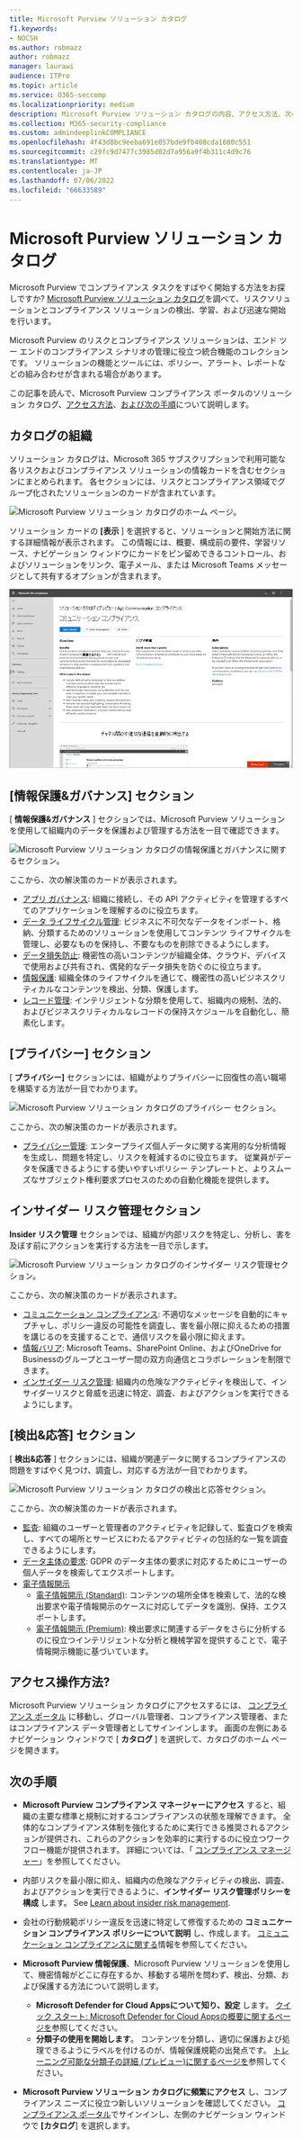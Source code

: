 ```yaml
---
title: Microsoft Purview ソリューション カタログ
f1.keywords:
- NOCSH
ms.author: robmazz
author: robmazz
manager: laurawi
audience: ITPro
ms.topic: article
ms.service: O365-seccomp
ms.localizationpriority: medium
description: Microsoft Purview ソリューション カタログの内容、アクセス方法、次の手順などについて説明します。
ms.collection: M365-security-compliance
ms.custom: admindeeplinkCOMPLIANCE
ms.openlocfilehash: 4f43d8bc9eeba691e857bde9fb408cda1680c551
ms.sourcegitcommit: c29fc9d7477c3985d02d7a956a9f4b311c4d9c76
ms.translationtype: MT
ms.contentlocale: ja-JP
ms.lasthandoff: 07/06/2022
ms.locfileid: "66633589"
---
```

# <a name="microsoft-purview-solution-catalog"></a>Microsoft Purview ソリューション カタログ

Microsoft Purview でコンプライアンス タスクをすばやく開始する方法をお探しですか? [Microsoft Purview ソリューション カタログ](https://compliance.microsoft.com/solutioncatalog)を調べて、リスクソリューションとコンプライアンス ソリューションの検出、学習、および迅速な開始を行います。

Microsoft Purview のリスクとコンプライアンス ソリューションは、エンド ツー エンドのコンプライアンス シナリオの管理に役立つ統合機能のコレクションです。 ソリューションの機能とツールには、ポリシー、アラート、レポートなどの組み合わせが含まれる場合があります。

この記事を読んで、Microsoft Purview コンプライアンス ポータルのソリューション カタログ、[アクセス方法](#how-do-i-access)、[および次の手順](#next-steps)について説明します。

## <a name="catalog-organization"></a>カタログの組織

ソリューション カタログは、Microsoft 365 サブスクリプションで利用可能な各リスクおよびコンプライアンス ソリューションの情報カードを含むセクションにまとめられます。 各セクションには、リスクとコンプライアンス領域でグループ化されたソリューションのカードが含まれています。

![Microsoft Purview ソリューション カタログのホーム ページ。](../media/m365-solution-catalog-home.png)

ソリューション カードの **[表示** ] を選択すると、ソリューションと開始方法に関する詳細情報が表示されます。 この情報には、概要、構成前の要件、学習リソース、ナビゲーション ウィンドウにカードをピン留めできるコントロール、およびソリューションをリンク、電子メール、または Microsoft Teams メッセージとして共有するオプションが含まれます。

![通信コンプライアンス ソリューション。](../media/m365-solution-catalog-communication-compliance.png)

## <a name="information-protection--governance-section"></a>[情報保護&ガバナンス] セクション

[ **情報保護&ガバナンス** ] セクションでは、Microsoft Purview ソリューションを使用して組織内のデータを保護および管理する方法を一目で確認できます。

![Microsoft Purview ソリューション カタログの情報保護とガバナンスに関するセクション。](../media/m365-solution-catalog-information-protection-governance.png)

ここから、次の解決策のカードが表示されます。

- [アプリ ガバナンス](/defender-cloud-apps/app-governance-manage-app-governance): 組織に接続し、その API アクティビティを管理するすべてのアプリケーションを理解するのに役立ちます。
- [データ ライフサイクル管理](/microsoft-365/compliance/manage-data-governance): ビジネスに不可欠なデータをインポート、格納、分類するためのソリューションを使用してコンテンツ ライフサイクルを管理し、必要なものを保持し、不要なものを削除できるようにします。
- [データ損失防止](/microsoft-365/compliance/dlp-learn-about-dlp): 機密性の高いコンテンツが組織全体、クラウド、デバイスで使用および共有され、偶発的なデータ損失を防ぐのに役立ちます。
- [情報保護](/microsoft-365/compliance/information-protection): 組織全体のライフサイクルを通じて、機密性の高いビジネスクリティカルなコンテンツを検出、分類、保護します。
- [レコード管理](/microsoft-365/compliance/records-management): インテリジェントな分類を使用して、組織内の規制、法的、およびビジネスクリティカルなレコードの保持スケジュールを自動化し、簡素化します。

## <a name="privacy-section"></a>[プライバシー] セクション

[ **プライバシー]** セクションには、組織がよりプライバシーに回復性の高い職場を構築する方法が一目でわかります。

![Microsoft Purview ソリューション カタログのプライバシー セクション。](../media/m365-solution-catalog-privacy.png)

ここから、次の解決策のカードが表示されます。

- [プライバシー管理](/privacy/priva/priva-overview): エンタープライズ個人データに関する実用的な分析情報を生成し、問題を特定し、リスクを軽減するのに役立ちます。 従業員がデータを保護できるようにする使いやすいポリシー テンプレートと、よりスムーズなサブジェクト権利要求プロセスのための自動化機能を提供します。

## <a name="insider-risk-management-section"></a>インサイダー リスク管理セクション

**Insider リスク管理** セクションでは、組織が内部リスクを特定し、分析し、害を及ぼす前にアクションを実行する方法を一目で示します。

![Microsoft Purview ソリューション カタログのインサイダー リスク管理セクション。](../media/m365-solution-catalog-insider-risk-management.png)

ここから、次の解決策のカードが表示されます。

- [コミュニケーション コンプライアンス](/microsoft-365/compliance/communication-compliance): 不適切なメッセージを自動的にキャプチャし、ポリシー違反の可能性を調査し、害を最小限に抑えるための措置を講じるのを支援することで、通信リスクを最小限に抑えます。
- [情報バリア](/microsoft-365/compliance/information-barriers): Microsoft Teams、SharePoint Online、およびOneDrive for Businessのグループとユーザー間の双方向通信とコラボレーションを制限できます。
- [インサイダー リスク管理](/microsoft-365/compliance/insider-risk-management): 組織内の危険なアクティビティを検出して、インサイダーリスクと脅威を迅速に特定、調査、およびアクションを実行できるようにします。

## <a name="discovery--response-section"></a>[検出&応答] セクション

[ **検出&応答** ] セクションには、組織が関連データに関するコンプライアンスの問題をすばやく見つけ、調査し、対応する方法が一目でわかります。

![Microsoft Purview ソリューション カタログの検出と応答セクション。](../media/m365-solution-catalog-discovery-response.png)

ここから、次の解決策のカードが表示されます。

- [監査](/microsoft-365/compliance/search-the-audit-log-in-security-and-compliance): 組織のユーザーと管理者のアクティビティを記録して、監査ログを検索し、すべての場所とサービスにわたるアクティビティの包括的な一覧を調査できるようにします。
- [データ主体の要求](/compliance/regulatory/gdpr-manage-gdpr-data-subject-requests-with-the-dsr-case-tool): GDPR のデータ主体の要求に対応するためにユーザーの個人データを検索してエクスポートします。
- [電子情報開示](/microsoft-365/compliance/manage-legal-investigations)
    - [電子情報開示 (Standard)](/microsoft-365/compliance/get-started-core-ediscovery): コンテンツの場所全体を検索して、法的な検出要求や電子情報開示のケースに対応してデータを識別、保持、エクスポートします。
    - [電子情報開示 (Premium)](/microsoft-365/compliance/overview-ediscovery-20): 検出要求に関連するデータをさらに分析するのに役立つインテリジェントな分析と機械学習を提供することで、電子情報開示機能に基づいています。

## <a name="how-do-i-access"></a>アクセス操作方法?

Microsoft Purview ソリューション カタログにアクセスするには、 [コンプライアンス ポータル](https://compliance.microsoft.com) に移動し、グローバル管理者、コンプライアンス管理者、またはコンプライアンス データ管理者としてサインインします。 画面の左側にあるナビゲーション ウィンドウで [ **カタログ** ] を選択して、カタログのホーム ページを開きます。

## <a name="next-steps"></a>次の手順

- **Microsoft Purview コンプライアンス マネージャーにアクセス** すると、組織の主要な標準と規制に対するコンプライアンスの状態を理解できます。 全体的なコンプライアンス体制を強化するために実行できる推奨されるアクションが提供され、これらのアクションを効率的に実行するのに役立つワークフロー機能が提供されます。 詳細については、「 [コンプライアンス マネージャー](/microsoft-365/compliance/compliance-manager)」を参照してください。

- 内部リスクを最小限に抑え、組織内の危険なアクティビティの検出、調査、およびアクションを実行できるように、**インサイダー リスク管理ポリシーを構成** します。 See [Learn about insider risk management](/microsoft-365/compliance/insider-risk-management).
- 会社の行動規範ポリシー違反を迅速に特定して修復するための **コミュニケーション コンプライアンス ポリシーについて説明** し、作成します。 [コミュニケーション コンプライアンスに関する](/microsoft-365/compliance/communication-compliance)情報を参照してください。
- **Microsoft Purview 情報保護**、Microsoft Purview ソリューションを使用して、機密情報がどこに存在するか、移動する場所を問わず、検出、分類、および保護する方法について説明します。
    - **Microsoft Defender for Cloud Appsについて知り、設定** します。 [クイック スタート: Microsoft Defender for Cloud Appsの概要に関するページを](/cloud-app-security/getting-started-with-cloud-app-security)参照してください。
    - **分類子の使用を開始します**。 コンテンツを分類し、適切に保護および処理できるようにラベルを付けるのが、情報保護規範の出発点です。 [トレーニング可能な分類子の詳細 (プレビュー)に関するページを](/microsoft-365/compliance/classifier-learn-about)参照してください。
- **Microsoft Purview ソリューション カタログに頻繁にアクセス** し、コンプライアンス ニーズに役立つ新しいソリューションを確認してください。 [コンプライアンス ポータル](https://compliance.microsoft.com)でサインインし、左側のナビゲーション ウィンドウで **[カタログ**] を選択します。
